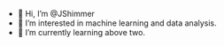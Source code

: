 - 👋 Hi, I’m @JShimmer
- 👀 I’m interested in machine learning and data analysis.
- 🌱 I’m currently learning above two.

<!---
JShimmer/JShimmer is a ✨ special ✨ repository because its `README.md` (this file) appears on your GitHub profile.
You can click the Preview link to take a look at your changes.
--->
